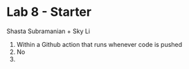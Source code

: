 # Lab 8 - Starter
Shasta Subramanian + Sky Li
1. Within a Github action that runs whenever code is pushed
2. No
3. 